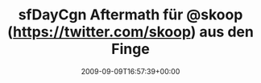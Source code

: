 ---
retweeted: false
source: <a href="http://twitter.com" rel="nofollow">Twitter Web Client</a>
entities:
  hashtags:
  - text: sfDayCgn
    indices:
    - '0'
    - '9'
  symbols: []
  user_mentions:
  - name: "@skoop@phpc.social"
    screen_name: skoop
    indices:
    - '24'
    - '30'
    id_str: '1524641'
    id: '1524641'
  urls: []
display_text_range:
- '0'
- '119'
favorite_count: '0'
id_str: '3866863515'
truncated: false
retweet_count: '0'
id: '3866863515'
created_at: Wed Sep 09 16:57:39 +0000 2009
favorited: false
full_text: "#sfDayCgn Aftermath für [@skoop](https://twitter.com/skoop) aus den Fingern
  ziehen. Wusste gar nicht mehr, wie sich das Leere-Blatt-Syndrom anfühlt."
lang: de
tags:
- sfDayCgn
- pesos/twitter
date: '2009-09-09T16:57:39+00:00'
src: https://twitter.com/bascht/status/3866863515
original_url: https://twitter.com/bascht/status/3866863515
type: twitter_tweet
text: "#sfDayCgn Aftermath für [@skoop](https://twitter.com/skoop) aus den Fingern
  ziehen. Wusste gar nicht mehr, wie sich das Leere-Blatt-Syndrom anfühlt."
title: sfDayCgn Aftermath für @skoop (https://twitter.com/skoop) aus den Finge

---